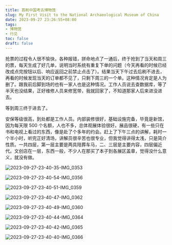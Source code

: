 ```yaml
---
title: 首刷中国考古博物馆
slug: My First Visit to the National Archaeological Museum of China
date: 2023-09-27 23:26:55+08:00
tags:
- 博物馆
- 行见
toc: false
draft: false
---
```

抢票的过程令人很不愉快，各种报错，拼命地点了一通后，终于抢到了当天和周三的票，每天生成了好几单，说明当时系统有重复下单的问题（今天再看的时候已经改成点完按钮以后、响应返回之前禁止点击了）。结果当天下午过去后刷不进去，再看的时候发现当天的订单都不见了，只剩下周三的一个单。这种情况肯定是人为删了。跟我前后脚到场的也有一家人也是这种情况。工作人员说去查数据库，等了半天也没结果，正好维修人员来修宽带，我就回家了，不知道那家人后来进没进去。

等到周三终于进去了。

安保等级很高，到处都是工作人员。内部装修很好，基础设施完备，毕竟是新馆，因为每天限 500 个名额，人也不多，总体观展体验很好。展品很硬，有一些只在书和电视上看过的东西，像是赴了个多年的约会。赶上了下午三点的讲解，耗时一个半小时，听完正好清场，讲解员很辛苦也很专业，但我觉得讲得太浅，只是简介性质。一共四层，第一层主要是两具陪葬车马，二、三层是主要内容，四层偏近代。文创店在一层，东西一般，不少人在那买了本子到各展区盖章，觉得没什么意义，就没有做。

![2023-09-27-23-40-35-IMG_0353](https://raw.githubusercontent.com/xbot/image-hosting/master/blog/20230927234035000-48eee4740ac9201cc341c2b4951fe7be.avif)

![2023-09-27-23-40-54-IMG_0356](https://raw.githubusercontent.com/xbot/image-hosting/master/blog/20230927234054000-2f0149cf08931fb789ae01d59457c57d.avif)

![2023-09-27-23-40-51-IMG_0359](https://raw.githubusercontent.com/xbot/image-hosting/master/blog/20230927234051000-8055377cd3a36c88c5bb63d6390f26b1.avif)

![2023-09-27-23-40-47-IMG_0362](https://raw.githubusercontent.com/xbot/image-hosting/master/blog/20230927234047000-96f8a42eb2fd009704528cb3ff2d6d76.avif)

![2023-09-27-23-40-49-IMG_0360](https://raw.githubusercontent.com/xbot/image-hosting/master/blog/20230927234049000-be4dbfa0133d57211174542c420fa799.avif)

![2023-09-27-23-40-44-IMG_0364](https://raw.githubusercontent.com/xbot/image-hosting/master/blog/20230927234044000-796db818e3eee4b7fb01b28c3e377532.avif)

![2023-09-27-23-40-42-IMG_0365](https://raw.githubusercontent.com/xbot/image-hosting/master/blog/20230927234042000-804eac8668c012daf388c63ff2ec1f3b.avif)

![2023-09-27-23-40-40-IMG_0366](https://raw.githubusercontent.com/xbot/image-hosting/master/blog/20230927234040000-4b534cce0a1063e43d1b60fd7025c648.avif)

